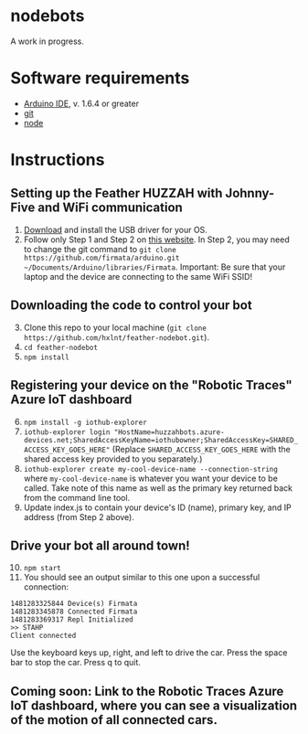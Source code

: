 # nodebots

A work in progress.

# Software requirements
 - [Arduino IDE](https://www.arduino.cc/en/Main/Software), v. 1.6.4 or greater
 - [git](https://git-scm.com/)
 - [node](https://nodejs.org/en/)

# Instructions

## Setting up the Feather HUZZAH with Johnny-Five and WiFi communication
 1. [Download](https://www.silabs.com/products/mcu/Pages/USBtoUARTBridgeVCPDrivers.aspx) and install the USB driver for your OS.
 2. Follow only Step 1 and Step 2 on [this website](http://www.samjulien.com/johnny-feather/). In Step 2, you may need to change the git command to ``git clone https://github.com/firmata/arduino.git ~/Documents/Arduino/libraries/Firmata``. Important: Be sure that your laptop and the device are connecting to the same WiFi SSID!
 
## Downloading the code to control your bot
 3. Clone this repo to your local machine (``git clone https://github.com/hxlnt/feather-nodebot.git``).
 4. ``cd feather-nodebot``
 5. ``npm install``
 
## Registering your device on the "Robotic Traces" Azure IoT dashboard 
 6. ``npm install -g iothub-explorer``
 7. ``iothub-explorer login "HostName=huzzahbots.azure-devices.net;SharedAccessKeyName=iothubowner;SharedAccessKey=SHARED_ACCESS_KEY_GOES_HERE"`` (Replace ``SHARED_ACCESS_KEY_GOES_HERE`` with the shared access key provided to you separately.)
 8. ``iothub-explorer create my-cool-device-name --connection-string`` where ``my-cool-device-name`` is whatever you want your device to be called. Take note of this name as well as the primary key returned back from the command line tool.
 9. Update index.js to contain your device's ID (name), primary key, and IP address (from Step 2 above).
 
## Drive your bot all around town!
 10. ``npm start``
 11. You should see an output similar to this one upon a successful connection:
```
1481283325844 Device(s) Firmata
1481283345878 Connected Firmata
1481283369317 Repl Initialized
>> STAHP
Client connected
```
Use the keyboard keys up, right, and left to drive the car. Press the space bar to stop the car. Press q to quit.

## Coming soon: Link to the Robotic Traces Azure IoT dashboard, where you can see a visualization of the motion of all connected cars.
